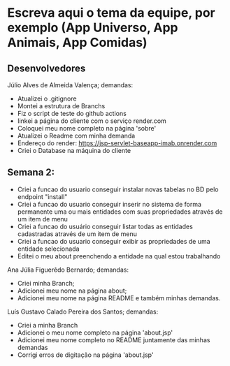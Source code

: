 # Escreva aqui o tema da equipe, por exemplo (App Universo, App Animais, App Comidas)

## Desenvolvedores

Júlio Alves de Almeida Valença;
demandas:

- Atualizei o .gitignore
- Montei a estrutura de Branchs
- Fiz o script de teste do github actions
- linkei a página do cliente com o serviço render.com
- Coloquei meu nome completo na página 'sobre'
- Atualizei o Readme com minha demanda
- Endereço do render: https://jsp-servlet-baseapp-imab.onrender.com
- Criei o Database na máquina do cliente
## Semana 2:
- Criei a funcao do usuario conseguir instalar novas tabelas no BD pelo endpoint "install"
- Criei a funcao do usuario conseguir inserir no sistema de forma permanente uma ou mais entidades com suas propriedades através de um item de menu
- Criei a funcao do usuário conseguir listar todas as entidades cadastradas através de um item de menu
- Criei a funcao do usuario conseguir exibir as propriedades de uma entidade selecionada
- Editei o meu about preenchendo a entidade na qual estou trabalhando

Ana Júlia Figuerêdo Bernardo;
demandas:

- Criei minha Branch;
- Adicionei meu nome na página about;
- Adicionei meu nome na página README e também minhas demandas.

Luís Gustavo Calado Pereira dos Santos;
demandas:

- Criei a minha Branch
- Adicionei o meu nome completo na página 'about.jsp'
- Adicionei meu nome completo no README juntamente das minhas demandas
- Corrigi erros de digitação na página 'about.jsp'
